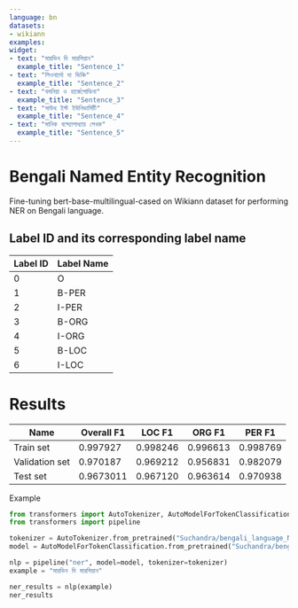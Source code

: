 ```yaml
---
language: bn
datasets:
- wikiann
examples:
widget:
- text: "মারভিন দি মারসিয়ান"
  example_title: "Sentence_1"
- text: "লিওনার্দো দা ভিঞ্চি"
  example_title: "Sentence_2"
- text: "বসনিয়া ও হার্জেগোভিনা"
  example_title: "Sentence_3"
- text: "সাউথ ইস্ট ইউনিভার্সিটি"
  example_title: "Sentence_4"
- text: "মানিক বন্দ্যোপাধ্যায় লেখক"
  example_title: "Sentence_5"
---
```


<h1>Bengali Named Entity Recognition</h1>
Fine-tuning bert-base-multilingual-cased on Wikiann dataset for performing NER on Bengali language.


## Label ID and its corresponding label name

| Label ID | Label Name|
| -------- | ----- |
|0 | O |
| 1 | B-PER |
| 2 | I-PER |
| 3 | B-ORG|
| 4 | I-ORG | 
| 5 | B-LOC |
| 6 | I-LOC |

<h1>Results</h1>

| Name | Overall F1 | LOC F1 | ORG F1 | PER F1 |
| ---- | -------- | ----- | ---- | ---- |
| Train set | 0.997927 | 0.998246 | 0.996613 | 0.998769 |
| Validation set | 0.970187 | 0.969212 | 0.956831 | 0.982079 |
| Test set | 0.9673011 | 0.967120 |  0.963614 | 0.970938 |

Example
```py
from transformers import AutoTokenizer, AutoModelForTokenClassification
from transformers import pipeline

tokenizer = AutoTokenizer.from_pretrained("Suchandra/bengali_language_NER")
model = AutoModelForTokenClassification.from_pretrained("Suchandra/bengali_language_NER")

nlp = pipeline("ner", model=model, tokenizer=tokenizer)
example = "মারভিন দি মারসিয়ান"

ner_results = nlp(example)
ner_results
```
